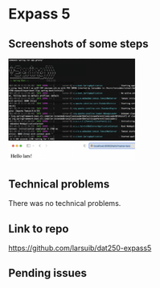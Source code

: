 # Expass 5

## Screenshots of some steps
<img src="res/groovy_app.png" width="50%">
<img src="res/hello_lars.png" width="50%">

## Technical problems
There was no technical problems.

## Link to repo
https://github.com/larsuib/dat250-expass5

## Pending issues
